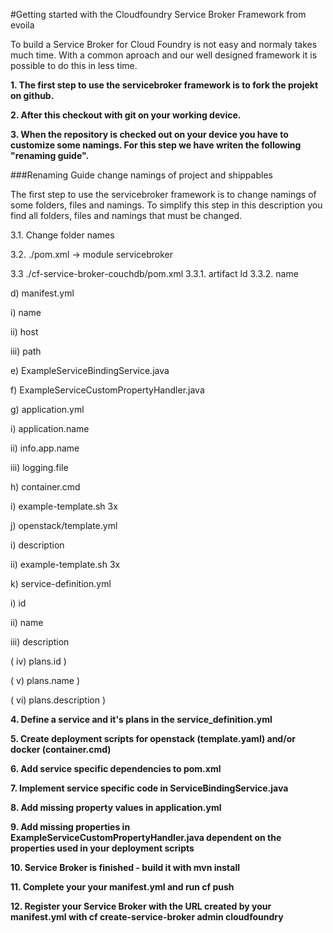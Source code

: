 #Getting started with the Cloudfoundry Service Broker Framework from evoila

To build a Service Broker for Cloud Foundry is not easy and normaly takes much time. With a common aproach and our well designed framework it is possible to do this in less time.

**1. The first step to use the servicebroker framework is to fork the projekt on github.**

**2. After this checkout with git on your working device.**

**3. When the repository is checked out on your device you have to customize some namings. For this step we have writen the following "renaming guide".**

###Renaming Guide
change namings of project and shippables

The first step to use the servicebroker framework is to change namings of some folders, files and namings. To simplify this step in this description you find all folders, files and namings that must be changed.

3.1. Change folder names

3.2. ./pom.xml -> module servicebroker

3.3 ./cf-service-broker-couchdb/pom.xml
  3.3.1. artifact ld
  3.3.2. name
  
d) manifest.yml

  i) name
  
  ii) host
  
  iii) path
  
e) ExampleServiceBindingService.java

f) ExampleServiceCustomPropertyHandler.java

g) application.yml

  i) application.name
  
  ii) info.app.name
  
  iii) logging.file
  
h) container.cmd

  i) example-template.sh 3x
  
j) openstack/template.yml

  i) description
  
  ii) example-template.sh 3x
  
k) service-definition.yml

  i) id
  
  ii) name
  
  iii) description
  
( iv) plans.id            )

(  v) plans.name          )

(  vi) plans.description  )
   
**4. Define a service and it's plans in the service_definition.yml**

**5. Create deployment scripts for openstack (template.yaml) and/or docker (container.cmd)**

**6. Add service specific dependencies to pom.xml**

**7. Implement service specific code in <Example>ServiceBindingService.java**

**8. Add missing property values in application.yml**

**9. Add missing properties in ExampleServiceCustomPropertyHandler.java dependent on the properties used in your deployment scripts**

**10. Service Broker is finished - build it with mvn install**

**11. Complete your your manifest.yml and run cf push**

**12. Register your Service Broker with the URL created by your manifest.yml with cf create-service-broker <ServiceBrokerName> admin cloudfoundry <URL>**
